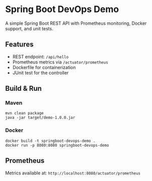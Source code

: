 # Spring Boot DevOps Demo

A simple Spring Boot REST API with Prometheus monitoring, Docker support, and unit tests.

## Features
- REST endpoint: `/api/hello`
- Prometheus metrics via `/actuator/prometheus`
- Dockerfile for containerization
- JUnit test for the controller

## Build & Run

### Maven
```
mvn clean package
java -jar target/demo-1.0.0.jar
```

### Docker
```
docker build -t springboot-devops-demo .
docker run -p 8080:8080 springboot-devops-demo
```

## Prometheus
Metrics available at: `http://localhost:8080/actuator/prometheus` 